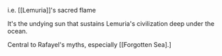 i.e. [[Lemuria]]'s sacred flame

It's the undying sun that sustains Lemuria's civilization deep under the ocean.

Central to Rafayel's myths, especially [[Forgotten Sea].]